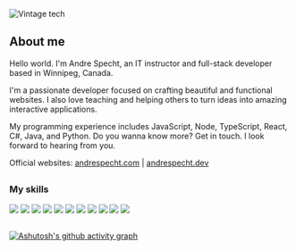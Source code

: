 ![Vintage tech](assets/vintage.jpg "Vintage tech")

## About me

Hello world. I'm Andre Specht, an IT instructor and full-stack developer based
in Winnipeg, Canada.

I'm a passionate developer focused on crafting beautiful and functional 
websites. I also love teaching and helping others to turn ideas into amazing 
interactive applications.

My programming experience includes JavaScript, Node, TypeScript, React,
C#, Java, and Python. Do you wanna know more? Get in touch. I look forward to
hearing from you.

Official websites: <a href="https://andrespecht.com/" target="_blank">andrespecht.com</a> | <a href="https://andrespecht.dev/" target="_blank">andrespecht.dev</a>

##

### My skills

![](https://img.shields.io/badge/code-javascript-informational?style=for-the-badge&logo=javascript&logoColor=white&color=49c8ea) 
![](https://img.shields.io/badge/code-node-informational?style=for-the-badge&logo=javascript&logoColor=white&color=49c8ea) 
![](https://img.shields.io/badge/code-typescript-informational?style=for-the-badge&logo=typescript&logoColor=white&color=49c8ea) 
![](https://img.shields.io/badge/code-react-informational?style=for-the-badge&logo=react&logoColor=white&color=49c8ea) 
![](https://img.shields.io/badge/code-c%23-informational?style=for-the-badge&logo=csharp&logoColor=white&color=49c8ea) 
![](https://img.shields.io/badge/code-java-informational?style=for-the-badge&logo=java&logoColor=white&color=49c8ea) 
![](https://img.shields.io/badge/code-python-informational?style=for-the-badge&logo=python&logoColor=white&color=49c8ea) 
![](https://img.shields.io/badge/web-html-informational?style=for-the-badge&logo=html5&logoColor=white&color=49c8ea) 
![](https://img.shields.io/badge/web-css-informational?style=for-the-badge&logo=css3&logoColor=white&color=49c8ea) 
![](https://img.shields.io/badge/db-mysql-informational?style=for-the-badge&logo=mysql&logoColor=white&color=49c8ea) 
![](https://img.shields.io/badge/db-firebase-informational?style=for-the-badge&logo=firebase&logoColor=white&color=49c8ea)

##

[![Ashutosh's github activity graph](https://github-readme-activity-graph.cyclic.app/graph?username=mrspecht&theme=react-dark&hide_border=true)](https://github.com/ashutosh00710/github-readme-activity-graph)

<!---
### My stats

<a href="https://github.com/mrspecht">
  <img height="205px" align="center" src="https://github-readme-stats.vercel.app/api?username=mrspecht&theme=vue&show_icons=true" alt="My GitHub stats" />
</a>
<a href="https://github.com/mrspecht">
  <img align="center" src="https://github-readme-stats.vercel.app/api/top-langs/?username=andrespecht&theme=vue&hide=Ruby&show_icons=true&langs_count=3" alt="My 
  GitHub stats"/>
</a>
--_>